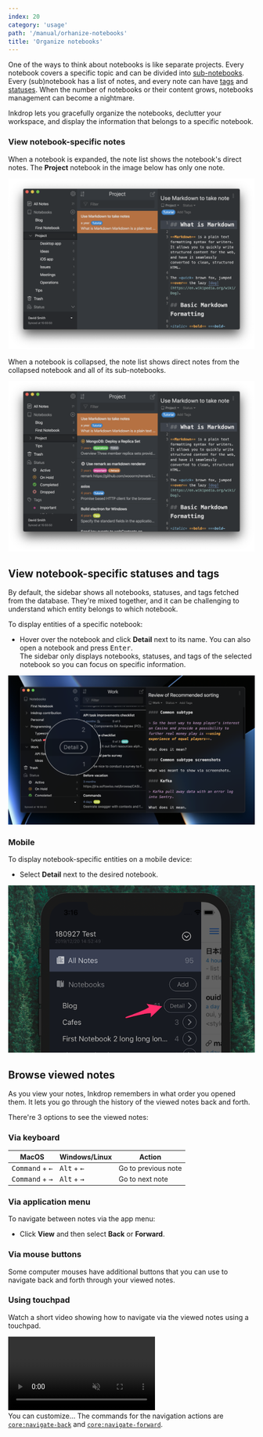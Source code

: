 ```yaml
---
index: 20
category: 'usage'
path: '/manual/orhanize-notebooks'
title: 'Organize notebooks'
---
```


One of the ways to think about notebooks is like separate projects. Every notebook covers a specific topic and can be divided into [sub-notebooks](/manual/basic-usage#create-new-note-and-notebook). Every (sub)notebook has a list of notes, and every note can have [tags](/manual/write-notes#tag-notes) and [statuses](/manual/managing-tasks-with-status). When the number of notebooks or their content grows, notebooks management can become a nightmare.

Inkdrop lets you gracefully organize the notebooks, declutter your workspace, and display the information that belongs to a specific notebook.

### View notebook-specific notes

When a notebook is expanded, the note list shows the notebook's direct notes. The **Project** notebook in the image below has only one note.

![Expanded notebook](./navigating-notes_notebook_expanded.png)

When a notebook is collapsed, the note list shows direct notes from the collapsed notebook and all of its sub-notebooks.

![Collapsed notebook](./navigating-notes_notebook_collapsed.png)

## View notebook-specific statuses and tags

By default, the sidebar shows all notebooks, statuses, and tags fetched from the database.
They're mixed together, and it can be challenging to understand which entity belongs to which notebook. 

To display entities of a specific notebook:

* Hover over the notebook and click **Detail** next to its name. You can also open a notebook and press <kbd>Enter</kbd>.  
  The sidebar only displays notebooks, statuses, and tags of the selected notebook so you can focus on specific information.

![Disclosure button on sidebar](./notebook_detail.png)

### Mobile

To display notebook-specific entities on a mobile device:

* Select **Detail** next to the desired notebook.

![Disclosure Button on Notebook List on Mobile](./navigating-notes_sidebar-mobile.png)

## Browse viewed notes

As you view your notes, Inkdrop remembers in what order you opened them. It lets you go through the history of the viewed notes back and forth.

There're 3 options to see the viewed notes:

### Via keyboard

| MacOS                             | Windows/Linux                 | Action              |
| --------------------------------- | ----------------------------- | ------------------- |
| <kbd>Command</kbd> + <kbd>←</kbd> | <kbd>Alt</kbd> + <kbd>←</kbd> | Go to previous note |
| <kbd>Command</kbd> + <kbd>→</kbd> | <kbd>Alt</kbd> + <kbd>→</kbd> | Go to next note     |

### Via application menu

To navigate between notes via the app menu:

* Click **View** and then select **Back** or **Forward**.

### Via mouse buttons

Some computer mouses have additional buttons that you can use to navigate back and forth through your viewed notes.

### Using touchpad

Watch a short video showing how to navigate via the viewed notes using a touchpad.

<video controls playsInline muted>
  <source src="https://site-cdn.inkdrop.app/docs/manual/navigating-notes_history.mp4" type="video/mp4" />
</video>

<div class="ui info message">
  You can customize...
  The commands for the navigation actions are <a href="/manual/list-of-commands#corenavigate-back"><code>core:navigate-back</code></a> and <a href="/manual/list-of-commands#corenavigate-forward"><code>core:navigate-forward</code></a>.
</div>

